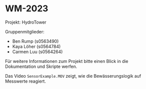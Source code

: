 # WM-2023

Projekt: HydroTower

Gruppenmitglieder:
- Ben Rump (s0563490)
- Kaya Löher (s0564784)
- Carmen Luu (s0564264)

Für weitere Informationen zum Projekt bitte einen Blick in die Dokumentation und Skripte werfen.

Das Video `SensorExample.MOV` zeigt, wie die Bewässerungslogik auf Messwerte reagiert.
